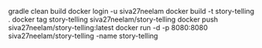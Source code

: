 gradle clean build
docker login -u siva27neelam
docker build -t story-telling .
docker tag story-telling siva27neelam/story-telling
docker push siva27neelam/story-telling:latest
docker run -d -p 8080:8080 siva27neelam/story-telling -name story-telling
